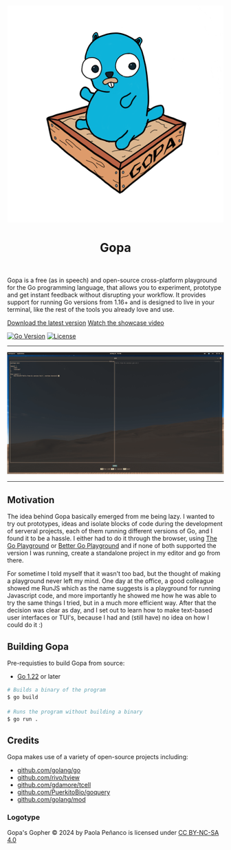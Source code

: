 <p align="center">
  <img src="./logo.png" alt="Gopa logotype" title="Gopa logotype"/>
</p>

<h1 align="center">Gopa</h1>
<br/>

Gopa is a free (as in speech) and open-source cross-platform playground for the
Go programming language, that allows you to experiment, prototype and get
instant feedback without disrupting your workflow. It provides support for running
Go versions from 1.16+ and is designed to live in your terminal, like the rest of
the tools you already love and use.

[Download the latest version](https://github.com/kevinsuner/gopa/releases/tag/1.0.0)
[Watch the showcase video](https://www.youtube.com/watch?v=jEX4gRLvmYs)

[![Go Version](https://img.shields.io/github/go-mod/go-version/kevinsuner/gopa)](https://github.com/kevinsuner/gopa/blob/master/go.mod)
[![License](https://img.shields.io/github/license/kevinsuner/gopa)](https://github.com/kevinsuner/gopa/blob/master/LICENSE)

---

<p align="center">
    <kbd><img src="./screenshot.png" alt="Gopa screenshot" title="Gopa screenshot"/></kbd>
</p>

---

## Motivation

The idea behind Gopa basically emerged from me being lazy. I wanted to try out
prototypes, ideas and isolate blocks of code during the development of serveral
projects, each of them running different versions of Go, and I found it to be a hassle.
I either had to do it through the browser, using [The Go Playground](https://go.dev/play)
or [Better Go Playground](https://goplay.tools/) and if none of both supported
the version I was running, create a standalone project in my editor and go from
there.

For sometime I told myself that it wasn't too bad, but the thought of making a
playground never left my mind. One day at the office, a good colleague showed me
RunJS which as the name suggests is a playground for running Javascript code, and
more importantly he showed me how he was able to try the same things I tried, but
in a much more efficient way. After that the decision was clear as day, and I set
out to learn how to make text-based user interfaces or TUI's, because I had and
(still have) no idea on how I could do it :)

## Building Gopa

Pre-requisties to build Gopa from source:
- [Go 1.22](https://go.dev/dl) or later

```bash
# Builds a binary of the program
$ go build

# Runs the program without building a binary
$ go run .
```

## Credits

Gopa makes use of a variety of open-source projects including:
- [github.com/golang/go](https://github.com/golang/go)
- [github.com/rivo/tview](https://github.com/rivo/tview/)
- [github.com/gdamore/tcell](https://github.com/gdamore/tcell)
- [github.com/PuerkitoBio/goquery](https://github.com/PuerkitoBio/goquery)
- [github.com/golang/mod](https://github.com/golang/mod)

### Logotype

Gopa's Gopher © 2024 by Paola Peñanco is licensed under [CC BY-NC-SA 4.0](https://creativecommons.org/licenses/by-nc-sa/4.0/?ref=chooser-v1)
